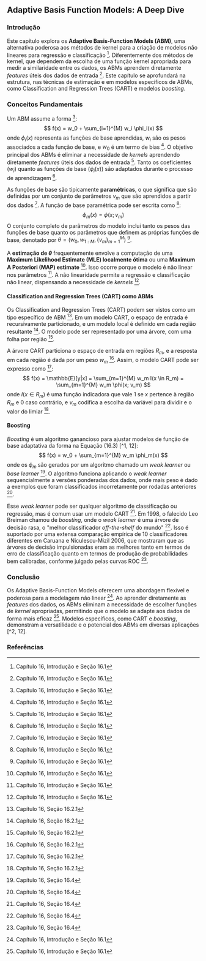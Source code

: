 ## Adaptive Basis Function Models: A Deep Dive

### Introdução
Este capítulo explora os **Adaptive Basis-Function Models (ABM)**, uma alternativa poderosa aos métodos de kernel para a criação de modelos não lineares para regressão e classificação [^1]. Diferentemente dos métodos de kernel, que dependem da escolha de uma função kernel apropriada para medir a similaridade entre os dados, os ABMs aprendem diretamente *features* úteis dos dados de entrada [^1]. Este capítulo se aprofundará na estrutura, nas técnicas de estimação e em modelos específicos de ABMs, como Classification and Regression Trees (CART) e modelos *boosting*.

### Conceitos Fundamentais
Um ABM assume a forma [^1]:
$$ f(x) = w_0 + \sum_{i=1}^{M} w_i \phi_i(x) $$
onde $\phi_i(x)$ representa as funções de base aprendidas, $w_i$ são os pesos associados a cada função de base, e $w_0$ é um termo de bias [^1]. O objetivo principal dos ABMs é eliminar a necessidade de *kernels* aprendendo diretamente *features* úteis dos dados de entrada [^1]. Tanto os coeficientes ($w_i$) quanto as funções de base ($\phi_i(x)$) são adaptados durante o processo de aprendizagem [^1].

As funções de base são tipicamente **paramétricas**, o que significa que são definidas por um conjunto de parâmetros $v_m$ que são aprendidos a partir dos dados [^1]. A função de base paramétrica pode ser escrita como [^1]:
$$ \phi_m(x) = \phi(x; v_m) $$
O conjunto completo de parâmetros do modelo inclui tanto os pesos das funções de base quanto os parâmetros que definem as próprias funções de base, denotado por $\theta = (w_0, w_{1:M}, \{v_m\}_{m=1}^M)$ [^1].

A **estimação de $\theta$** frequentemente envolve a computação de uma **Maximum Likelihood Estimate (MLE) localmente ótima** ou uma **Maximum A Posteriori (MAP) estimate** [^1]. Isso ocorre porque o modelo é não linear nos parâmetros [^1]. A não linearidade permite a regressão e classificação não linear, dispensando a necessidade de *kernels* [^1].

#### Classification and Regression Trees (CART) como ABMs
Os Classification and Regression Trees (CART) podem ser vistos como um tipo específico de ABM [^2]. Em um modelo CART, o espaço de entrada é recursivamente particionado, e um modelo local é definido em cada região resultante [^2]. O modelo pode ser representado por uma árvore, com uma folha por região [^2].

A árvore CART particiona o espaço de entrada em regiões $R_m$, e a resposta em cada região é dada por um peso $w_m$ [^2]. Assim, o modelo CART pode ser expresso como [^2]:
$$ f(x) = \mathbb{E}[y|x] = \sum_{m=1}^{M} w_m I(x \in R_m) = \sum_{m=1}^{M} w_m \phi(x; v_m) $$
onde $I(x \in R_m)$ é uma função indicadora que vale 1 se $x$ pertence à região $R_m$ e 0 caso contrário, e $v_m$ codifica a escolha da variável para dividir e o valor do limiar [^2].

#### Boosting
*Boosting* é um algoritmo ganancioso para ajustar modelos de função de base adaptativa da forma na Equação (16.3) [^1, 12]:
$$ f(x) = w_0 + \sum_{m=1}^{M} w_m \phi_m(x) $$
onde os $\phi_m$ são gerados por um algoritmo chamado um *weak learner* ou *base learner* [^12]. O algoritmo funciona aplicando o *weak learner* sequencialmente a versões ponderadas dos dados, onde mais peso é dado a exemplos que foram classificados incorretamente por rodadas anteriores [^12].

Esse *weak learner* pode ser qualquer algoritmo de classificação ou regressão, mas é comum usar um modelo CART [^12]. Em 1998, o falecido Leo Breiman chamou de *boosting*, onde o *weak learner* é uma árvore de decisão rasa, o "melhor classificador *off-the-shelf* do mundo" [^12]. Isso é suportado por uma extensa comparação empírica de 10 classificadores diferentes em Caruana e Niculescu-Mizil 2006, que mostraram que as árvores de decisão impulsionadas eram as melhores tanto em termos de erro de classificação quanto em termos de produção de probabilidades bem calibradas, conforme julgado pelas curvas ROC [^12].

### Conclusão
Os Adaptive Basis-Function Models oferecem uma abordagem flexível e poderosa para a modelagem não linear [^1]. Ao aprender diretamente as *features* dos dados, os ABMs eliminam a necessidade de escolher funções de *kernel* apropriadas, permitindo que o modelo se adapte aos dados de forma mais eficaz [^1]. Modelos específicos, como CART e *boosting*, demonstram a versatilidade e o potencial dos ABMs em diversas aplicações [^2, 12].

### Referências
[^1]: Capítulo 16, Introdução e Seção 16.1
[^2]: Capítulo 16, Seção 16.2.1
[^12]: Capítulo 16, Seção 16.4
<!-- END -->